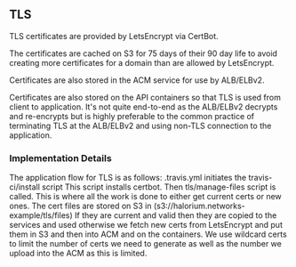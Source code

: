## TLS

TLS certificates are provided by LetsEncrypt via CertBot.

The certificates are cached on S3 for 75 days of their 90 day life to avoid
creating more certificates for a domain than are allowed by LetsEncrypt.

Certificates are also stored in the ACM service for use by ALB/ELBv2.

Certificates are also stored on the API containers so that TLS is used from
client to application. It's not quite end-to-end as the ALB/ELBv2 decrypts
and re-encrypts but is highly preferable to the common practice of terminating
TLS at the ALB/ELBv2 and using non-TLS connection to the application.

### Implementation Details
The application flow for TLS is as follows:
.travis.yml initiates the travis-ci/install script
This script installs certbot.
Then tls/manage-files script is called. This is where all the work is done to either get current certs or new ones.
The cert files are stored on S3 in (s3://halorium.networks-example/tls/files)
If they are current and valid then they are copied to the services and used otherwise we fetch new certs from LetsEncrypt and put them in S3 and then into ACM and on the containers.
We use wildcard certs to limit the number of certs we need to generate as well as the number we upload into the ACM as this is limited.
